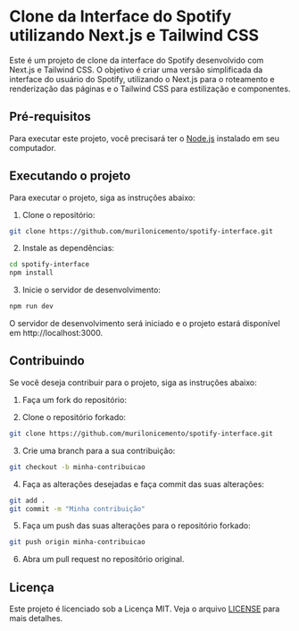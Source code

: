 # Clone da Interface do Spotify utilizando Next.js e Tailwind CSS

Este é um projeto de clone da interface do Spotify desenvolvido com Next.js e Tailwind CSS. O objetivo é criar uma versão simplificada da interface do usuário do Spotify, utilizando o Next.js para o roteamento e renderização das páginas e o Tailwind CSS para estilização e componentes.

## Pré-requisitos

Para executar este projeto, você precisará ter o [Node.js](https://nodejs.org/) instalado em seu computador.

## Executando o projeto

Para executar o projeto, siga as instruções abaixo:

1. Clone o repositório:

```bash
git clone https://github.com/murilonicemento/spotify-interface.git
```

2. Instale as dependências:

```bash
cd spotify-interface
npm install
```

3. Inicie o servidor de desenvolvimento:

```bash
npm run dev
```

O servidor de desenvolvimento será iniciado e o projeto estará disponível em http://localhost:3000.

## Contribuindo

Se você deseja contribuir para o projeto, siga as instruções abaixo:

1. Faça um fork do repositório:

2. Clone o repositório forkado:

```bash
git clone https://github.com/murilonicemento/spotify-interface.git
```

3. Crie uma branch para a sua contribuição:

```bash
git checkout -b minha-contribuicao
```

4. Faça as alterações desejadas e faça commit das suas alterações:

```bash
git add .
git commit -m "Minha contribuição"
```

5. Faça um push das suas alterações para o repositório forkado:

```bash
git push origin minha-contribuicao
```

6. Abra um pull request no repositório original.

## Licença

Este projeto é licenciado sob a Licença MIT. Veja o arquivo [LICENSE](LICENSE) para mais detalhes.
